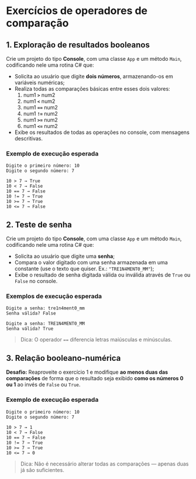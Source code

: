 # Exercícios de operadores de comparação

## 1. Exploração de resultados booleanos

Crie um projeto do tipo **Console**, com uma classe `App` e um método `Main`, codificando nele uma rotina C# que:

- Solicita ao usuário que digite **dois números**, armazenando-os em variáveis numéricas;
- Realiza todas as comparações básicas entre esses dois valores:
  1. num1 **`>`** num2
  2. num1 **`<`** num2
  3. num1 **`==`** num2
  4. num1 **`!=`** num2
  5. num1 **`>=`** num2
  6. num1 **`<=`** num2
- Exibe os resultados de todas as operações no console, com mensagens descritivas.

### Exemplo de execução esperada

```
Digite o primeiro número: 10
Digite o segundo número: 7

10 > 7 → True
10 < 7 → False
10 == 7 → False
10 != 7 → True
10 >= 7 → True
10 <= 7 → False
```


## 2. Teste de senha

Crie um projeto do tipo **Console**, com uma classe `App` e um método `Main`, codificando nele uma rotina C# que:

- Solicita ao usuário que digite uma **senha**;
- Compara o valor digitado com uma senha armazenada em uma constante (use o texto que quiser. Ex.: `"TRE1N4MENT0_MM"`);
- Exibe o resultado de senha digitada válida ou inválida através de `True` ou `False` no console.

### Exemplos de execução esperada

```
Digite a senha: tre1n4ment0_mm
Senha válida? False
```

```
Digite a senha: TRE1N4MENT0_MM
Senha válida? True
```

> Dica: O operador `==` diferencia letras maiúsculas e minúsculas.  

## 3. Relação booleano-numérica

**Desafio:** Reaproveite o exercício 1 e modifique **ao menos duas das comparações** de forma que o resultado seja exibido **como os números 0 ou 1** ao invés de `False` ou `True`.

### Exemplo de execução esperada

```
Digite o primeiro número: 10
Digite o segundo número: 7

10 > 7 → 1
10 < 7 → False
10 == 7 → False
10 != 7 → True
10 >= 7 → True
10 <= 7 → 0
```

> Dica: Não é necessário alterar todas as comparações — apenas duas já são suficientes.